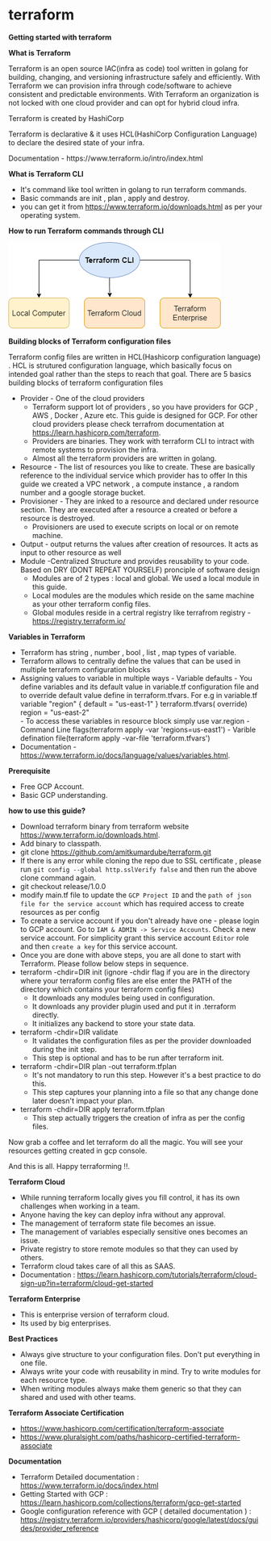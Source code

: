 # terraform

<b>Getting started with terraform</b>

<b>What is Terraform</b>
<p>Terraform is an open source IAC(infra as code) tool written in golang for building, changing, and versioning infrastructure safely and efficiently. With Terraform we can provision infra through code/software to achieve consistent and predictable environments. With Terraform an organization is not locked with one cloud provider and can opt for hybrid cloud infra.</p>
<p>Terraform is created by HashiCorp</p>
<p>Terraform is declarative & it uses HCL(HashiCorp Configuration Language) to declare the desired state of your infra.</p>
<p>Documentation - https://www.terraform.io/intro/index.html </p>

<b>What is Terraform CLI</b> 
- It's command like tool written in golang to run terraform commands.
- Basic commands are init , plan , apply and destroy. 
- you can get it from https://www.terraform.io/downloads.html as per your operating system.

<b>How to run Terraform commands through CLI</b><br>

![alt Terraform CLI](./terraform.png)

<b>Building blocks of Terraform configuration files</b> 
<p>Terraform config files are written in HCL(Hashicorp configuration language) . HCL is strutured configuration language, which basically focus on intended goal rather than the steps to reach that goal. 
There are 5 basics building blocks of terraform configuration files</p>

- Provider - One of the cloud providers
    - Terraform support lot of providers , so you have providers for GCP , AWS , Docker , Azure etc. This guide is designed for GCP. For other cloud providers please check terrafrom documentation at <a>https://learn.hashicorp.com/terraform.
    - Providers are binaries. They work with terraform CLI to intract with remote systems to provision the infra.
    - Almost all the terraform providers are written in golang.
- Resource - The list of resources you like to create. These are basically reference to the individual service which provider has to offer
  In this guide we created a VPC network ,  a compute instance , a random number and a google storage bucket.
- Provisioner - They are inked to a resource and declared under resource section. They are executed after a resource a created or before a resource is destroyed.
    - Provisioners are used to execute scripts on local or on remote machine.
- Output - output returns the values after creation of resources. It acts as input to other resource as well
- Module -Centralized Structure and provides reusability to your code. Based on DRY (DONT REPEAT YOURSELF) pronciple of software design 
    - Modules are of 2 types : local and global. We used a local module in this guide.
    - Local modules are the modules which reside on the same machine as your other terraform config files.
    - Global modules reside in a certral registry like terrafrom registry - https://registry.terraform.io/

<b>Variables in Terraform</b>
- Terraform has string , number , bool , list , map types of variable.
- Terraform allows to centrally define the values that can be used in multiple terraform configuration blocks
-  Assigning values to variable in multiple ways
          -  Variable defaults - You define variables and its default value in variable.tf configuration file and to override default value define in
             terraform.tfvars. For e.g in variable.tf
             variable "region" {
                default = "us-east-1"
             }
             terraform.tfvars( override)
              region = "us-east-2"  
          -  To access these variables in resource block simply use var.region
          -  Command Line flags(terraform apply -var 'regions=us-east1')
          -  Varible defination file(terraform apply -var-file 'terraform.tfvars')
- Documentation - https://www.terraform.io/docs/language/values/variables.html.

<b>Prerequisite</b>
- Free GCP Account.
- Basic GCP understanding.

<b> how to use this guide? </b>

- Download terraform binary from terraform website <a>https://www.terraform.io/downloads.html.
- Add binary to classpath.
- git clone https://github.com/amitkumardube/terraform.git
- If there is any error while cloning the repo due to SSL certificate , please run `git config --global http.sslVerify false` and then run the above clone command again.
- git checkout release/1.0.0
- modify main.tf file to update the `GCP Project ID` and the `path of json file for the service account` which has required access to create resources as per config
- To create a service account if you don't already have one - please login to GCP account. Go to `IAM & ADMIN -> Service Accounts`. Check a new service account. For simplicity grant this service account `Editor` role and then `create a key` for this service account.
- Once you are done with above steps, you are all done to start with Terraform. Please follow below steps in sequence.
- terraform -chdir=DIR init (ignore -chdir flag if you are in the directory where your terraform config files are else enter the PATH of the directory which contains your terraform config files)
    - It downloads any modules being used in configuration.
    - It downloads any provider plugin used and put it in .terraform directly.
    - It initializes any backend to store your state data.
- terraform -chdir=DIR validate
    - It validates the configuration files as per the provider downloaded during the init step.
    - This step is optional and has to be run after terraform init. 
- terraform -chdir=DIR plan -out terraform.tfplan
    - It's not mandatory to run this step. However it's a best practice to do this.
    - This step captures your planning into a file so that any change done later doesn't impact your plan.
- terraform -chdir=DIR apply terraform.tfplan
    - This step actually triggers the creation of infra as per the config files.

Now grab a coffee and let terraform do all the magic. You will see your resources getting created in gcp console.

And this is all. Happy terraforming !!.

<b>Terraform Cloud</b>
- While running terraform locally gives you fill control, it has its own challenges when working in a team.
- Anyone having the key can deploy infra without any approval.
- The management of terraform state file becomes an issue.
- The management of variables especially sensitive ones becomes an issue.
- Private registry to store remote modules so that they can used by others.
- Terraform cloud takes care of all this as SAAS.
- Documentation : https://learn.hashicorp.com/tutorials/terraform/cloud-sign-up?in=terraform/cloud-get-started

<b>Terraform Enterprise</b>
- This is enterprise version of terraform cloud.
- Its used by big enterprises.

<b>Best Practices</b>
- Always give structure to your configuration files. Don't put everything in one file.
- Always write your code with reusability in mind. Try to write modules for each resource type.
- When writing modules always make them generic so that they can shared and used with other teams.

<b> Terraform Associate Certification </b>
- https://www.hashicorp.com/certification/terraform-associate
- https://www.pluralsight.com/paths/hashicorp-certified-terraform-associate

<b>Documentation</b>
- Terraform Detailed documentation : https://www.terraform.io/docs/index.html
- Getting Started with GCP : https://learn.hashicorp.com/collections/terraform/gcp-get-started
- Google configuration reference with GCP ( detailed documentation ) : https://registry.terraform.io/providers/hashicorp/google/latest/docs/guides/provider_reference
